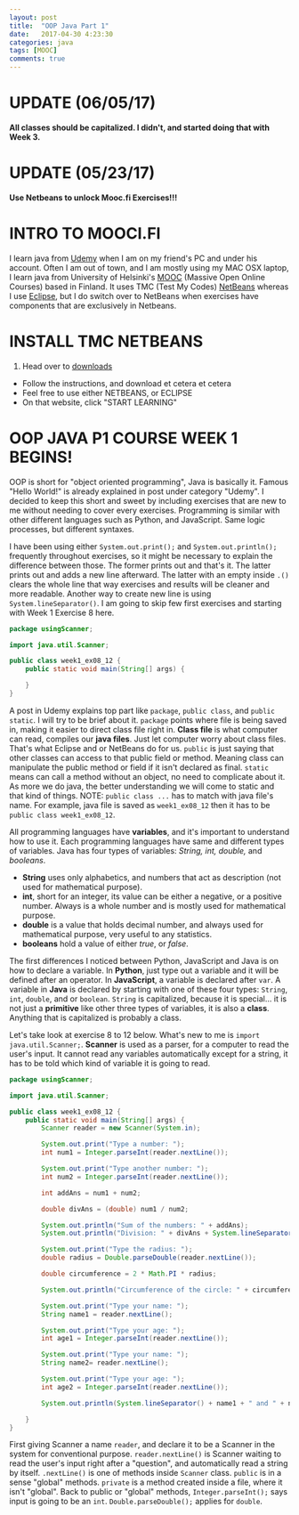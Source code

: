 ```yaml
---
layout: post
title:  "OOP Java Part 1"
date:   2017-04-30 4:23:30
categories: java
tags: [MOOC]
comments: true
---
```


# UPDATE (06/05/17)
<strong>All classes should be capitalized. I didn't, and started doing that with Week 3.</strong>

# UPDATE (05/23/17)
<strong>Use Netbeans to unlock Mooc.fi Exercises!!!</strong>

# INTRO TO MOOCI.FI

I learn java from [Udemy][Udemy] when I am on my friend's PC and under his account.
Often I am out of town, and I am mostly using my MAC OSX laptop, I learn java from University of Helsinki's [MOOC][MOOC] (Massive Open Online Courses) based in Finland. It uses TMC (Test My Codes) [NetBeans][NetBeans] whereas I use [Eclipse][Eclipse], but I do switch over to NetBeans when exercises have components that are exclusively in Netbeans.

# INSTALL TMC NETBEANS

1) Head over to [downloads][downloads]

- Follow the instructions, and download et cetera et cetera
- Feel free to use either NETBEANS, or ECLIPSE
- On that website, click "START LEARNING"


# OOP JAVA P1 COURSE WEEK 1 BEGINS!

OOP is short for "object oriented programming", Java is basically it. Famous "Hello World!" is already explained in post under category "Udemy". I decided to keep this short and sweet by including exercises that are new to me without needing to cover every exercises. Programming is similar with other different languages such as Python, and JavaScript. Same logic processes, but different syntaxes.

I have been using either `System.out.print();` and `System.out.println();` frequently throughout exercises, so it might be necessary to explain the difference between those. The former prints out and that's it. The latter prints out and adds a new line afterward. The latter with an empty inside `.()` clears the whole line that way exercises and results will be cleaner and more readable. Another way to create new line is using `System.lineSeparator()`. I am going to skip few first exercises and starting with Week 1 Exercise 8 here.  

```java
package usingScanner;

import java.util.Scanner;

public class week1_ex08_12 {
	public static void main(String[] args) {

	}
}
```

A post in Udemy explains top part like `package`, `public class`, and `public static`. I will try to be brief about it. `package` points where file is being saved in, making it easier to direct class file right in. <strong> Class file </strong> is what computer can read, compiles our <strong>java files</strong>. Just let computer worry about class files. That's what Eclipse and or NetBeans do for us. `public` is just saying that other classes can access to that public field or method. Meaning class can manipulate the public method or field if it isn't declared as final.  `static` means can call a method without an object, no need to complicate about it. As more we do java, the better understanding we will come to static and that kind of things. NOTE: `public class ...` has to match with java file's name. For example, java file is saved as `week1_ex08_12`  then it has to be `public class week1_ex08_12`.

All programming languages have <strong>variables</strong>, and it's important to understand how to use it. Each programming languages have same and different types of variables. Java has four types of variables: <i>String, int, double,</i> and <i>booleans</i>.

- <strong>String</strong> uses only alphabetics, and numbers that act as description (not used for mathematical purpose).
- <strong>int</strong>, short for an integer, its value can be either a negative, or a positive number. Always is a whole number and is mostly used for mathematical purpose.   
- <strong>double</strong> is a value that holds decimal number, and always used for mathematical purpose, very useful to any statistics.
- <strong>booleans</strong> hold a value of either <i>true</i>, or <i>false</i>.  

The first differences I noticed between Python, JavaScript and Java is on how to declare a variable. In <strong>Python</strong>, just type out a variable and it will be defined after an operator. In <strong>JavaScript</strong>, a variable is declared after `var`. A variable in <strong>Java</strong> is declared by starting with one of these four types: `String`, `int`, `double`, and or `boolean`. `String` is capitalized, because it is special... it is not just a <strong>primitive</strong> like other three types of variables, it is also a <strong>class</strong>. Anything that is capitalized is probably a class.   

Let's take look at exercise 8 to 12 below. What's new to me is `import java.util.Scanner;`. <strong>Scanner</strong> is used as a parser, for a computer to read the user's input. It cannot read any variables automatically except for a string, it has to be told which kind of variable it is going to read.  

```java
package usingScanner;

import java.util.Scanner;

public class week1_ex08_12 {
	public static void main(String[] args) {
		Scanner reader = new Scanner(System.in);

		System.out.print("Type a number: ");
		int num1 = Integer.parseInt(reader.nextLine());

		System.out.print("Type another number: ");
		int num2 = Integer.parseInt(reader.nextLine());

		int addAns = num1 + num2;

		double divAns = (double) num1 / num2;   

		System.out.println("Sum of the numbers: " + addAns);
		System.out.println("Division: " + divAns + System.lineSeparator());

		System.out.print("Type the radius: ");
		double radius = Double.parseDouble(reader.nextLine());

		double circumference = 2 * Math.PI * radius;

		System.out.println("Circumference of the circle: " + circumference + System.lineSeparator());

		System.out.print("Type your name: ");
		String name1 = reader.nextLine();            

		System.out.print("Type your age: ");
		int age1 = Integer.parseInt(reader.nextLine());

		System.out.print("Type your name: ");
		String name2= reader.nextLine();

		System.out.print("Type your age: ");
		int age2 = Integer.parseInt(reader.nextLine());

		System.out.println(System.lineSeparator() + name1 + " and " + name2 + " are " + (age1 + age2) + " years old in total.");

	}
}
```
First giving Scanner a name `reader`, and declare it to be a Scanner in the system for conventional purpose. `reader.nextLine()` is Scanner waiting to read the user's input right after a "question", and automatically read a string by itself. `.nextLine()` is one of methods inside `Scanner` class. `public` is in a sense "global" methods. `private` is a method created inside a file, where it isn't "global". Back to public or "global" methods, `Integer.parseInt();` says input is going to be an `int`. `Double.parseDouble();` applies for `double`.






[Udemy]: https://www.udemy.com
[MOOC]: https://www.mooc.fi/
[NetBeans]: https://www.netbeans.org
[Eclipse]: http://www.eclipse.org/downloads/packages/
[downloads]: http://mooc.fi/courses/general/programming/how-to-get-started.html

